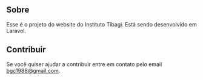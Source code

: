 
## Sobre

Esse é o projeto do website do Instituto Tibagi.
Está sendo desenvolvido em Laravel.



## Contribuir

Se você quiser ajudar a contribuir entre em contato pelo email bgc1988@gmail.com.
